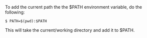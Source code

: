 To add the current path the the $PATH environment variable, do the following:

```
$ PATH=$(pwd):$PATH
```

This will take the current/working directory and add it to $PATH.